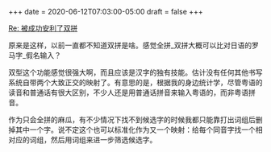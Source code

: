 +++
date = 2020-06-12T07:03:00-05:00
draft = false
+++

<a class="u-in-reply-to" href="https://dlyang.me/shed-the-light-on-shuangpin/">Re: 被成功安利了双拼</a>

原来是这样，以前一直都不知道双拼是啥。感觉全拼_双拼大概可以比对日语的罗马字_假名输入？

双型这个功能感觉很强大啊，而且应该是汉字的独有技能。估计没有任何其他书写系统自带两个大致正交的映射了。有意思的是，根据我的身边统计学，尽管粤语的读音和普通话有很大区别，不少人还是用普通话拼音来输入粤语的，而非粤语拼音。

作为只会全拼的麻瓜，有不少情况下找不到候选字的时候我都只能靠打出词组后删掉其中一个字。说不定这个也可以标准化作为又一个映射：给每个同音字找一个相对应的词组，然后用词组来进一步筛选候选字。
